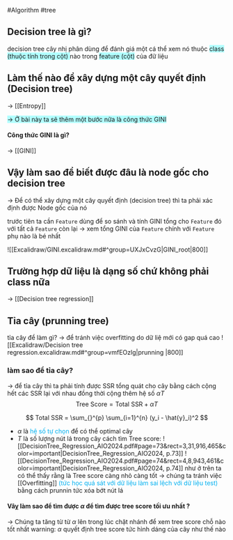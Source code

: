 #Algorithm #tree 

## Decision tree là gì?
decision tree cây nhị phân dùng để đánh giá một cá thể xem nó thuộc <span style="background:#b1ffff">class (thuộc tính trong cột) </span>nào trong <span style="background:#b1ffff">feature (cột)</span> của đữ liệu

## Làm thế nào để xây dựng một cây quyết định (Decision tree)

-> [[Entropy]]

<span style="background:#b1ffff">-> Ở bài này ta sẽ thêm một bước nữa là công thức GINI</span>

#### Công thức GINI là gì?

-> [[GINI]]
## Vậy làm sao để biết được đâu là node gốc cho decision tree
-> Để có thể xây dựng một cây quyết định (decision tree) thì ta phải xác định được Node gốc của nó 

trước tiên ta cần `Feature` dùng để so sánh và tính GINI tổng cho `Feature` đó với tất cả `Feature` còn lại
-> xem tổng GINI của `Feature` chính với `Feature` phụ nào là bé nhất

![[Excalidraw/GINI.excalidraw.md#^group=UXJxCvzG|GINI_root|800]]

## Trường hợp dữ liệu là dạng số chứ không phải class nữa

-> [[Decision tree regression]]

## Tỉa cây (prunning tree)
tỉa cây để làm gì?
-> để tránh việc overfitting do dữ liệ mới có gap quá cao 
![[Excalidraw/Decision tree regression.excalidraw.md#^group=vmfEOzlg|prunning |800]]
### làm sao để tỉa cây?
-> để tỉa cây thì ta phải tính được SSR tổng quát cho cây 
bằng cách cộng hết các SSR lại với nhau đồng thời cộng thêm hệ số $\alpha T$ 
$$\text{Tree Score} = \text{Total SSR} + \alpha T$$

$$
Total SSR = \sum_{}^{p} \sum_{i=1}^{n} (y_i - \hat{y}_i)^2
$$
- $\alpha$ là <font color="#00b0f0">hệ số tự chọn</font> để có thể optimal cây
- $T$ là số lượng nút lá trong cây
cách tìm Tree score:
![[DecisionTree_Regression_AIO2024.pdf#page=73&rect=3,31,916,465&color=important|DecisionTree_Regression_AIO2024, p.73]]
![[DecisionTree_Regression_AIO2024.pdf#page=74&rect=4,8,943,461&color=important|DecisionTree_Regression_AIO2024, p.74]]
như ở trên ta có thể thấy rằng là Tree score càng nhỏ càng tốt -> chúng ta tránh việc [[Overfitting]] <font color="#00b0f0">(tức học quá sát với dữ liệu làm sai lệch với dữ liệu test)</font> bằng cách prunnin tức xóa bớt nút lá 

#### Vâỵ làm sao để tìm được $\alpha$ để tìm được tree score tối ưu nhất ?

-> Chúng ta tăng từ từ $\alpha$ lên trong lúc chặt nhánh để xem tree score chỗ nào tốt nhất 
warning: $\alpha$ quyết định tree score tức hình dáng của cây như thế nào 


